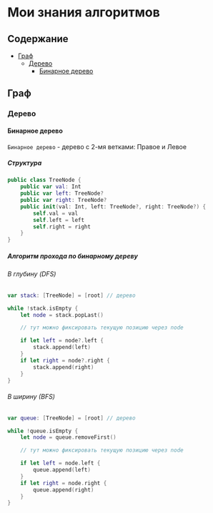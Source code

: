 # Мои знания алгоритмов

## Содержание
* [Граф](#граф)
   - [Дерево](#дерево)
      - [Бинарное дерево](#бинарное-дерево)


## Граф

### Дерево

#### Бинарное дерево

`Бинарное дерево` - дерево с 2-мя ветками: Правое и Левое

##### Структура

```swift
public class TreeNode {
    public var val: Int
    public var left: TreeNode?
    public var right: TreeNode?
    public init(val: Int, left: TreeNode?, right: TreeNode?) {
        self.val = val
        self.left = left
        self.right = right
    }
}
```

##### Алгоритм прохода по бинарному дереву

###### В глубину (DFS)

```swift
var stack: [TreeNode] = [root] // дерево

while !stack.isEmpty {
    let node = stack.popLast()

    // тут можно фиксировать текущую позицию через node

    if let left = node?.left {
        stack.append(left)
    }
    if let right = node?.right {
        stack.append(right)
    }
}
```

###### В ширину (ВFS)

```swift
var queue: [TreeNode] = [root] // дерево

while !queue.isEmpty {
    let node = queue.removeFirst()

    // тут можно фиксировать текущую позицию через node

    if let left = node.left {
        queue.append(left)
    }
    if let right = node.right {
        queue.append(right)
    }
}
```
